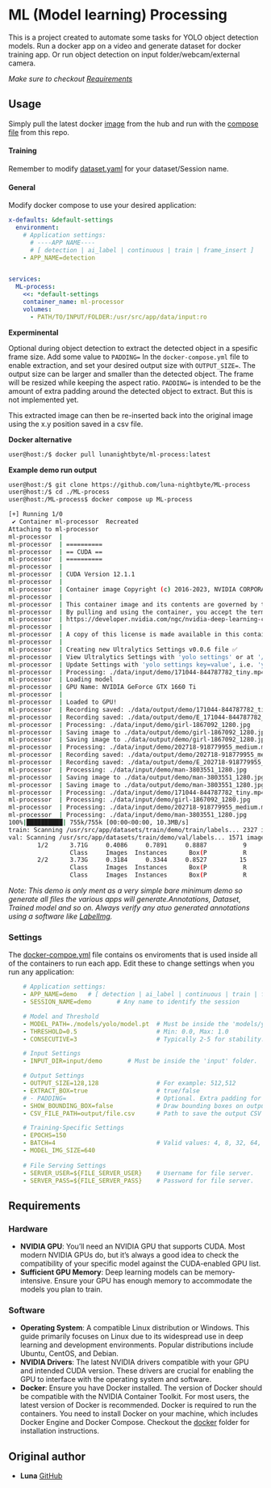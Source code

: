 # ML (Model learning) Processing

This is a project created to automate some tasks for YOLO object detection models. 
Run a docker app on a video and generate dataset for docker training app. Or run object detection on input folder/webcam/external camera.

_Make sure to checkout [Requirements](https://github.com/luna-nightbyte/ML-process/tree/main?tab=readme-ov-file#requirements)_
## Usage
Simply pull the latest docker [image](https://hub.docker.com/r/lunanightbyte/ml-process/tags?name=latest) from the hub and run with the [compose file](https://github.com/luna-nightbyte/ML-process/blob/main/docker-compose.yml) from this repo.
#### Training
Remember to modify [dataset.yaml](https://github.com/luna-nightbyte/ML-process/blob/main/local/dataset.yaml) for your dataset/Session name. 

#### General
Modify docker compose to use your desired application:
```docker-compose.yml
x-defaults: &default-settings
  environment:
    # Application settings:
      # ----APP NAME---- 
      # [ detection | ai_label | continuous | train | frame_insert ]
    - APP_NAME=detection


services:
  ML-process:
    <<: *default-settings
    container_name: ml-processor
    volumes:
      - PATH/TO/INPUT/FOLDER:/usr/src/app/data/input:ro
```
__Experminental__

Optional during object detection to extract the detected object in a spesific frame size. Add some value to `PADDING=` In the `docker-compose.yml` file to enable extraction, and set your desired output size with `OUTPUT_SIZE=`. The output size can be larger and smaller than the detected object. The frame will be resized while keeping the aspect ratio.
`PADDING=` is intended to be the amount of extra padding around the detected object to extract. But this is not implemented yet. 

This extracted image can then be re-inserted back into the original image using the x.y position saved in a csv file. 

__Docker alternative__
```bash
user@host:/$ docker pull lunanightbyte/ml-process:latest
```

__Example demo run output__
```bash
user@host:/$ git clone https://github.com/luna-nightbyte/ML-process
user@host:/$ cd ./ML-process
user@host:/ML-process$ docker compose up ML-process

[+] Running 1/0
 ✔ Container ml-processor  Recreated                                                                                                                                                                                                                                                                                               0.0s 
Attaching to ml-processor
ml-processor  | 
ml-processor  | ==========
ml-processor  | == CUDA ==
ml-processor  | ==========
ml-processor  | 
ml-processor  | CUDA Version 12.1.1
ml-processor  | 
ml-processor  | Container image Copyright (c) 2016-2023, NVIDIA CORPORATION & AFFILIATES. All rights reserved.
ml-processor  | 
ml-processor  | This container image and its contents are governed by the NVIDIA Deep Learning Container License.
ml-processor  | By pulling and using the container, you accept the terms and conditions of this license:
ml-processor  | https://developer.nvidia.com/ngc/nvidia-deep-learning-container-license
ml-processor  | 
ml-processor  | A copy of this license is made available in this container at /NGC-DL-CONTAINER-LICENSE for your convenience.
ml-processor  | 
ml-processor  | Creating new Ultralytics Settings v0.0.6 file ✅ 
ml-processor  | View Ultralytics Settings with 'yolo settings' or at '/root/.config/Ultralytics/settings.json'
ml-processor  | Update Settings with 'yolo settings key=value', i.e. 'yolo settings runs_dir=path/to/dir'. For help see https://docs.ultralytics.com/quickstart/#ultralytics-settings.
ml-processor  | Processing: ./data/input/demo/171044-844787782_tiny.mp4
ml-processor  | Loading model
ml-processor  | GPU Name: NVIDIA GeForce GTX 1660 Ti
ml-processor  | 
ml-processor  | Loaded to GPU!
ml-processor  | Recording saved: ./data/output/demo/171044-844787782_tiny.mp4
ml-processor  | Recording saved: ./data/output/demo/E_171044-844787782_tiny.mp4
ml-processor  | Processing: ./data/input/demo/girl-1867092_1280.jpg
ml-processor  | Saving image to ./data/output/demo/girl-1867092_1280.jpg
ml-processor  | Saving image to ./data/output/demo/girl-1867092_1280.jpg
ml-processor  | Processing: ./data/input/demo/202718-918779955_medium.mp4
ml-processor  | Recording saved: ./data/output/demo/202718-918779955_medium.mp4
ml-processor  | Recording saved: ./data/output/demo/E_202718-918779955_medium.mp4
ml-processor  | Processing: ./data/input/demo/man-3803551_1280.jpg
ml-processor  | Saving image to ./data/output/demo/man-3803551_1280.jpg
ml-processor  | Saving image to ./data/output/demo/man-3803551_1280.jpg
ml-processor  | Processing: ./data/input/demo/171044-844787782_tiny.mp4
ml-processor  | Processing: ./data/input/demo/girl-1867092_1280.jpg
ml-processor  | Processing: ./data/input/demo/202718-918779955_medium.mp4
ml-processor  | Processing: ./data/input/demo/man-3803551_1280.jpg
100%|██████████| 755k/755k [00:00<00:00, 10.3MB/s]
train: Scanning /usr/src/app/datasets/train/demo/train/labels... 2327 images, 0 backgrounds, 0 corrupt: 100%|██████████| 2327/2327 [00:00<00:00, 3589.75it/s]
val: Scanning /usr/src/app/datasets/train/demo/val/labels... 1571 images, 0 backgrounds, 0 corrupt:     100%|██████████| 1571/1571 [00:00<00:00, 2951.12it/s]
        1/2      3.71G     0.4086     0.7891     0.8887          9        640:                          100%|██████████| 146/146 [00:35<00:00,  4.17it/s]
                 Class     Images  Instances      Box(P          R      mAP50  mAP50-95):               100%|██████████| 50/50 [00:05<00:00,  8.70it/s]
        2/2      3.73G     0.3184     0.3344     0.8527         15        640:                          100%|██████████| 146/146 [00:34<00:00,  4.19it/s]
                 Class     Images  Instances      Box(P          R      mAP50  mAP50-95):               100%|██████████| 50/50 [00:05<00:00,  9.28it/s]
                 Class     Images  Instances      Box(P          R      mAP50  mAP50-95):               100%|██████████| 50/50 [00:05<00:00,  9.17it/s]
```

*Note: This demo is only ment as a very simple bare minimum demo so generate all files the various apps will generate.Annotations, Dataset, Trained model and so on. Always verify any atuo generated annotations using a software like [LabelImg](https://github.com/HumanSignal/labelImg).*

### Settings
The [docker-compoe.yml](https://github.com/luna-nightbyte/ML-process/blob/main/docker-compose.yml) file contains os enviroments that is used inside all of the containers to run each app. 
Edit these to change settings when you run any application:
```docker-compose.yml
    # Application settings:
    - APP_NAME=demo   # [ detection | ai_label | continuous | train | frame_insert ]
    - SESSION_NAME=demo       # Any name to identify the session

    # Model and Threshold
    - MODEL_PATH=./models/yolo/model.pt  # Must be inside the 'models/yolo' folder.
    - THRESHOLD=0.5                      # Min: 0.0, Max: 1.0
    - CONSECUTIVE=3                      # Typically 2-5 for stability.

    # Input Settings
    - INPUT_DIR=input/demo       # Must be inside the 'input' folder.

    # Output Settings
    - OUTPUT_SIZE=128,128                # For example: 512,512
    - EXTRACT_BOX=true                   # true/false
    # - PADDING=                         # Optional. Extra padding for image extraction (not fully implemented yet).
    - SHOW_BOUNDING_BOX=false            # Draw bounding boxes on output frames (true/false).
    - CSV_FILE_PATH=output/file.csv      # Path to save the output CSV file.

    # Training-Specific Settings
    - EPOCHS=150                         
    - BATCH=4                            # Valid values: 4, 8, 32, 64, etc. Higher values require more GPU VRAM.
    - MODEL_IMG_SIZE=640
    
    # File Serving Settings
    - SERVER_USER=${FILE_SERVER_USER}    # Username for file server.
    - SERVER_PASS=${FILE_SERVER_PASS}    # Password for file server.
```

## Requirements
### Hardware
- __NVIDIA GPU__: You’ll need an NVIDIA GPU that supports CUDA. Most modern NVIDIA GPUs do, but it’s always a good idea to check the compatibility of your specific model against the CUDA-enabled GPU list.
- __Sufficient GPU Memory__: Deep learning models can be memory-intensive. Ensure your GPU has enough memory to accommodate the models you plan to train.
### Software
- __Operating System__: A compatible Linux distribution or Windows. This guide primarily focuses on Linux due to its widespread use in deep learning and development environments. Popular distributions include Ubuntu, CentOS, and Debian.
- __NVIDIA Drivers__: The latest NVIDIA drivers compatible with your GPU and intended CUDA version. These drivers are crucial for enabling the GPU to interface with the operating system and software.
- __Docker__: Ensure you have Docker installed. The version of Docker should be compatible with the NVIDIA Container Toolkit. For most users, the latest version of Docker is recommended.
Docker is required to run the containers. You need to install Docker on your machine, which includes Docker Engine and Docker Compose.
Checkout the [docker](https://github.com/luna-nightbyte/ML-process/tree/main/docker) folder for installation instructions.


## Original author
- **Luna** [GitHub](https://github.com/luna-nightbyte)

